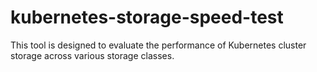 # kubernetes-storage-speed-test
This tool is designed to evaluate the performance of Kubernetes cluster storage across various storage classes.
